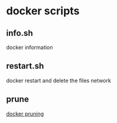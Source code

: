 # docker scripts

## info.sh
docker information

## restart.sh
docker restart and delete the files network

## prune
[docker pruning](https://docs.docker.com/config/pruning/)


